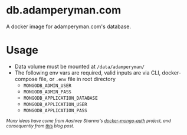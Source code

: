 # db.adamperyman.com

A docker image for adamperyman.com's database.

# Usage
* Data volume must be mounted at `/data/adamperyman/`
* The following env vars are required, valid inputs are via CLI, docker-compose file, or `.env` file in root directory
  - `MONGODB_ADMIN_USER`
  - `MONGODB_ADMIN_PASS`
  - `MONGODB_APPLICATION_DATABASE`
  - `MONGODB_APPLICATION_USER`
  - `MONGODB_APPLICATION_PASS`

<sub>*Many ideas have come from Aashrey Sharma's [docker-mongo-auth](https://github.com/aashreys/docker-mongo-auth) project, and consequently from [this](http://blog.bejanalex.com/2017/03/running-mongodb-in-a-docker-container-with-authentication/) blog post.*</sub>

